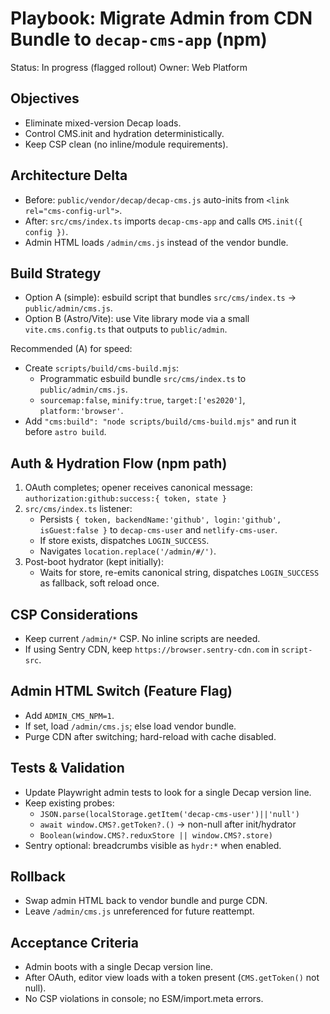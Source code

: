 # Playbook: Migrate Admin from CDN Bundle to `decap-cms-app` (npm)

Status: In progress (flagged rollout)
Owner: Web Platform

## Objectives
- Eliminate mixed-version Decap loads.
- Control CMS.init and hydration deterministically.
- Keep CSP clean (no inline/module requirements).

## Architecture Delta
- Before: `public/vendor/decap/decap-cms.js` auto-inits from `<link rel="cms-config-url">`.
- After: `src/cms/index.ts` imports `decap-cms-app` and calls `CMS.init({ config })`.
- Admin HTML loads `/admin/cms.js` instead of the vendor bundle.

## Build Strategy
- Option A (simple): esbuild script that bundles `src/cms/index.ts` → `public/admin/cms.js`.
- Option B (Astro/Vite): use Vite library mode via a small `vite.cms.config.ts` that outputs to `public/admin`.

Recommended (A) for speed:
- Create `scripts/build/cms-build.mjs`:
  - Programmatic esbuild bundle `src/cms/index.ts` to `public/admin/cms.js`.
  - `sourcemap:false`, `minify:true`, `target:['es2020']`, `platform:'browser'`.
- Add `"cms:build": "node scripts/build/cms-build.mjs"` and run it before `astro build`.

## Auth & Hydration Flow (npm path)
1. OAuth completes; opener receives canonical message:
   `authorization:github:success:{ token, state }`
2. `src/cms/index.ts` listener:
   - Persists `{ token, backendName:'github', login:'github', isGuest:false }` to `decap-cms-user` and `netlify-cms-user`.
   - If store exists, dispatches `LOGIN_SUCCESS`.
   - Navigates `location.replace('/admin/#/')`.
3. Post-boot hydrator (kept initially):
   - Waits for store, re-emits canonical string, dispatches `LOGIN_SUCCESS` as fallback, soft reload once.

## CSP Considerations
- Keep current `/admin/*` CSP. No inline scripts are needed.
- If using Sentry CDN, keep `https://browser.sentry-cdn.com` in `script-src`.

## Admin HTML Switch (Feature Flag)
- Add `ADMIN_CMS_NPM=1`.
- If set, load `/admin/cms.js`; else load vendor bundle.
- Purge CDN after switching; hard-reload with cache disabled.

## Tests & Validation
- Update Playwright admin tests to look for a single Decap version line.
- Keep existing probes:
  - `JSON.parse(localStorage.getItem('decap-cms-user')||'null')`
  - `await window.CMS?.getToken?.()` → non-null after init/hydrator
  - `Boolean(window.CMS?.reduxStore || window.CMS?.store)`
- Sentry optional: breadcrumbs visible as `hydr:*` when enabled.

## Rollback
- Swap admin HTML back to vendor bundle and purge CDN.
- Leave `/admin/cms.js` unreferenced for future reattempt.

## Acceptance Criteria
- Admin boots with a single Decap version line.
- After OAuth, editor view loads with a token present (`CMS.getToken()` not null).
- No CSP violations in console; no ESM/import.meta errors.

